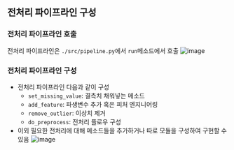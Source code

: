 ## 전처리 파이프라인 구성

### 전처리 파이프라인 호출
전처리 파이프라인은 `./src/pipeline.py`에서 `run`메소드에서 호출
![image](https://github.com/long-practice/mlflow-basecode/assets/83870423/233b38ed-d277-469d-a950-5b66858f0181)

### 전처리 파이프라인 구성
- 전처리 파이프라인 다음과 같이 구성
  - `set_missing_value`: 결측치 채워넣는 메소드
  - `add_feature`: 파생변수 추가 혹은 피처 엔지니어링
  - `remove_outlier`: 이상치 제거
  - `do_preprocess`: 전처리 플로우 구성
- 이외 필요한 전처리에 대해 메소드들을 추가하거나 따로 모듈을 구성하여 구현할 수 있음
![image](https://github.com/long-practice/mlflow-basecode/assets/83870423/21fb1775-3c2c-4dd5-9c54-26f70c5edf8d)
